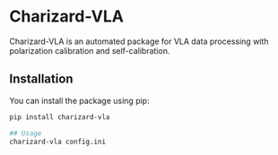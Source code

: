 # Charizard-VLA

Charizard-VLA is an automated package for VLA data processing with polarization calibration and self-calibration.

## Installation

You can install the package using pip:

```bash
pip install charizard-vla

## Usage
charizard-vla config.ini

